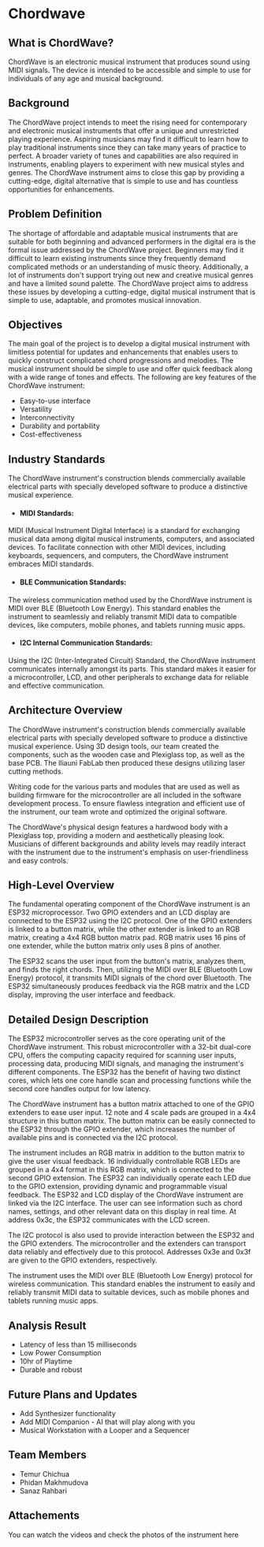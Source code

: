 # Chordwave


## What is ChordWave?

C﻿hordWave is an electronic musical instrument that produces sound using MIDI signals. The device is intended to be accessible and simple to use for individuals of any age and musical background.


## Background

The ChordWave project intends to meet the rising need for contemporary and electronic musical instruments that offer a unique and unrestricted playing experience. Aspiring musicians may find it difficult to learn how to play traditional instruments since they can take many years of practice to perfect. A broader variety of tunes and capabilities are also required in instruments, enabling players to experiment with new musical styles and genres.  The ChordWave instrument aims to close this gap by providing a cutting-edge, digital alternative that is simple to use and has countless opportunities for enhancements.

<picture>
   <srcset= "https://ibb.co/F6p38Ny">
  
</picture>


## Problem Definition

The shortage of affordable and adaptable musical instruments that are suitable for both beginning and advanced performers in the digital era is the formal issue addressed by the ChordWave project. Beginners may find it difficult to learn existing instruments since they frequently demand complicated methods or an understanding of music theory. Additionally, a lot of instruments don't support trying out new and creative musical genres and have a limited sound palette. The ChordWave project aims to address these issues by developing a cutting-edge, digital musical instrument that is simple to use, adaptable, and promotes musical innovation.


## Objectives

The main goal of the project is to develop a digital musical instrument with limitless potential for updates and enhancements that enables users to quickly construct complicated chord progressions and melodies. The musical instrument should be simple to use and offer quick feedback along with a wide range of tones and effects. The following are key features of the ChordWave instrument:

- Easy-to-use interface
- Versatility
- Interconnectivity
- Durability and portability
- Cost-effectiveness


## Industry Standards

The ChordWave instrument's construction blends commercially available electrical parts with specially developed software to produce a distinctive musical experience. 

- #### MIDI Standards:
MIDI (Musical Instrument Digital Interface) is a standard for exchanging musical data among digital musical instruments, computers, and associated devices. To facilitate connection with other MIDI devices, including keyboards, sequencers, and computers, the ChordWave instrument embraces MIDI standards.

- #### BLE Communication Standards:
The wireless communication method used by the ChordWave instrument is MIDI over BLE (Bluetooth Low Energy). This standard enables the instrument to seamlessly and reliably transmit MIDI data to compatible devices, like computers, mobile phones, and tablets running music apps.

- #### I2C Internal Communication Standards:
Using the I2C (Inter-Integrated Circuit) Standard, the ChordWave instrument communicates internally amongst its parts. This standard makes it easier for a microcontroller, LCD, and other peripherals to exchange data for reliable and effective communication.


## Architecture Overview

The ChordWave instrument's construction blends commercially available electrical parts with specially developed software to produce a distinctive musical experience. Using 3D design tools, our team created the components, such as the wooden case and Plexiglass top, as well as the base PCB. The Iliauni FabLab then produced these designs utilizing laser cutting methods.

Writing code for the various parts and modules that are used as well as building firmware for the microcontroller are all included in the software development process. To ensure flawless integration and efficient use of the instrument, our team wrote and optimized the original software.

The ChordWave's physical design features a hardwood body with a Plexiglass top, providing a modern and aesthetically pleasing look. Musicians of different backgrounds and ability levels may readily interact with the instrument due to the instrument's emphasis on user-friendliness and easy controls.


## High-Level Overview

The fundamental operating component of the ChordWave instrument is an ESP32 microprocessor. Two GPIO extenders and an LCD display are connected to the ESP32 using the I2C protocol. One of the GPIO extenders is linked to a button matrix, while the other extender is linked to an RGB matrix, creating a 4x4 RGB button matrix pad. RGB matrix uses 16  pins of one extender, while the button matrix only uses 8 pins of another.

The ESP32 scans the user input from the button's matrix, analyzes them, and finds the right chords. Then, utilizing the MIDI over BLE (Bluetooth Low Energy) protocol, it transmits MIDI signals of the chord over Bluetooth. The ESP32 simultaneously produces feedback via the RGB matrix and the LCD display, improving the user interface and feedback.


## Detailed Design Description

The ESP32 microcontroller serves as the core operating unit of the ChordWave instrument. This robust microcontroller with a 32-bit dual-core CPU, offers the computing capacity required for scanning user inputs, processing data, producing MIDI signals, and managing the instrument's different components. The ESP32 has the benefit of having two distinct cores, which lets one core handle scan and processing functions while the second core handles output for low latency.

The ChordWave instrument has a button matrix attached to one of the GPIO extenders to ease user input. 12 note and 4 scale pads are grouped in a 4x4 structure in this button matrix. The button matrix can be easily connected to the ESP32 through the GPIO extender, which increases the number of available pins and is connected via the I2C protocol.

The instrument includes an RGB matrix in addition to the button matrix to give the user visual feedback. 16 individually controllable RGB LEDs are grouped in a 4x4 format in this RGB matrix, which is connected to the second GPIO extension. The ESP32 can individually operate each LED due to the GPIO extension, providing dynamic and programmable visual feedback.
The ESP32 and LCD display of the ChordWave instrument are linked via the I2C interface. The user can see information such as chord names, settings, and other relevant data on this display in real time. At address 0x3c, the ESP32 communicates with the LCD screen.

The I2C protocol is also used to provide interaction between the ESP32 and the GPIO extenders. The microcontroller and the extenders can transport data reliably and effectively due to this protocol. Addresses 0x3e and 0x3f are given to the GPIO extenders, respectively.

The instrument uses the MIDI over BLE (Bluetooth Low Energy) protocol for wireless communication. This standard enables the instrument to easily and reliably transmit MIDI data to suitable devices, such as mobile phones and tablets running music apps. 


## Analysis Result

- Latency of less than 15 milliseconds
- Low Power Consumption
- 10hr of Playtime
- Durable and robust


## Future Plans and Updates

- Add Synthesizer functionality
- Add MIDI Companion - AI that will play along with you
- Musical Workstation with a Looper and a Sequencer


## Team Members

- Temur Chichua
- Phidan Makhmudova
- Sanaz Rahbari 
  
## Attachements

You can watch the videos and check the photos of the instrument here


